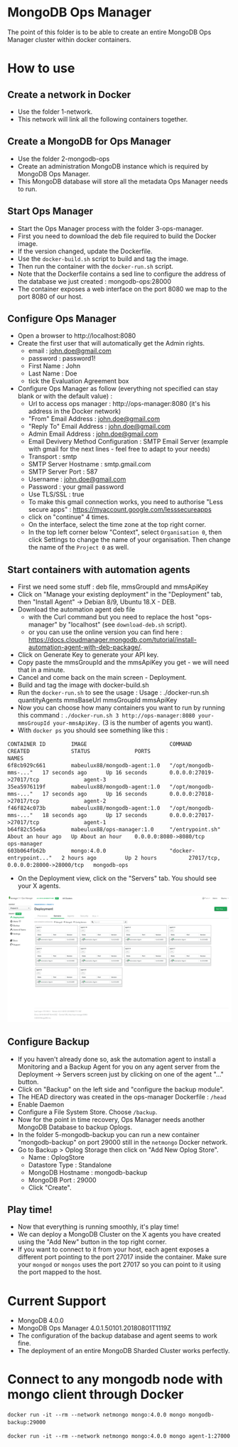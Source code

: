 # MongoDB Ops Manager
The point of this folder is to be able to create an entire MongoDB Ops Manager cluster within docker containers.

# How to use

## Create a network in Docker
 * Use the folder 1-network. 
 * This network will link all the following containers together.

## Create a MongoDB for Ops Manager
 * Use the folder 2-mongodb-ops
 * Create an administration MongoDB instance which is required by MongoDB Ops Manager.
 * This MongoDB database will store all the metadata Ops Manager needs to run.

## Start Ops Manager
 * Start the Ops Manager process with the folder 3-ops-manager.
 * First you need to download the deb file required to build the Docker image.
 * If the version changed, update the Dockerfile.
 * Use the `docker-build.sh` script to build and tag the image.
 * Then run the container with the `docker-run.sh` script.
 * Note that the Dockerfile contains a sed line to configure the address of the database we just created : mongodb-ops:28000
 * The container exposes a web interface on the port 8080 we map to the port 8080 of our host.

## Configure Ops Manager
 * Open a browser to http://localhost:8080
 * Create the first user that will automatically get the Admin rights.
   - email : john.doe@gmail.com
   - password : password1!
   - First Name : John
   - Last Name : Doe
   - tick the Evaluation Agreement box
 * Configure Ops Manager as follow (everything not specified can stay blank or with the default value) : 
   - Url to access ops manager : http://ops-manager:8080 (it's his address in the Docker network)
   - "From" Email Address : john.doe@gmail.com
   - "Reply To" Email Address : john.doe@gmail.com
   - Admin Email Address : john.doe@gmail.com
   - Email Devivery Method Configuration : SMTP Email Server (example with gmail for the next lines - feel free to adapt to your needs)
   - Transport : smtp
   - SMTP Server Hostname : smtp.gmail.com
   - SMTP Server Port : 587
   - Username : john.doe@gmail.com
   - Password : your gmail password
   - Use TLS/SSL : true
   - To make this gmail connection works, you need to authorise "Less secure apps" : https://myaccount.google.com/lesssecureapps
   - click on "continue" 4 times.
   - On the interface, select the time zone at the top right corner.
   - In the top left corner below "Context", select `Organisation 0`, then click Settings to change the name of your organisation. Then change the name of the `Project 0` as well.

## Start containers with automation agents
 * First we need some stuff : deb file, mmsGroupId and mmsApiKey
 * Click on "Manage your existing deployment" in the "Deployment" tab, then "Install Agent" -> Debian 8/9, Ubuntu 18.X - DEB.
 * Download the automation agent deb file
   - with the Curl command but you need to replace the host "ops-manager" by "localhost" (see `download-deb.sh` script).
   - or you can use the online version you can find here : https://docs.cloudmanager.mongodb.com/tutorial/install-automation-agent-with-deb-package/.
 * Click on Generate Key to generate your API key.
 * Copy paste the mmsGroupId and the mmsApiKey you get - we will need that in a minute.
 * Cancel and come back on the main screen - Deployment.
 * Build and tag the image with docker-build.sh
 * Run the `docker-run.sh` to see the usage : Usage : ./docker-run.sh quantityAgents mmsBaseUrl mmsGroupId mmsApiKey
 * Now you can choose how many containers you want to run by running this command : `./docker-run.sh 3 http://ops-manager:8080 your-mmsGroupId your-mmsApiKey.` (3 is the number of agents you want).
 * With `docker ps` you should see something like this :
```
CONTAINER ID        IMAGE                          COMMAND                  CREATED             STATUS              PORTS                                 NAMES
6f8cb929c661        mabeulux88/mongodb-agent:1.0   "/opt/mongodb-mms-..."   17 seconds ago      Up 16 seconds       0.0.0.0:27019->27017/tcp              agent-3
35ea5976119f        mabeulux88/mongodb-agent:1.0   "/opt/mongodb-mms-..."   17 seconds ago      Up 16 seconds       0.0.0.0:27018->27017/tcp              agent-2
f46f824c073b        mabeulux88/mongodb-agent:1.0   "/opt/mongodb-mms-..."   18 seconds ago      Up 17 seconds       0.0.0.0:27017->27017/tcp              agent-1
b64f82c55e6a        mabeulux88/ops-manager:1.0     "/entrypoint.sh"         About an hour ago   Up About an hour    0.0.0.0:8080->8080/tcp                ops-manager
603b064fb62b        mongo:4.0.0                    "docker-entrypoint..."   2 hours ago         Up 2 hours          27017/tcp, 0.0.0.0:28000->28000/tcp   mongodb-ops
```
 * On the Deployment view, click on the "Servers" tab. You should see your X agents.

![Deployment - Servers](/mongodb/screenshots/deployment-servers.png?raw=true "Deployment - Servers")

## Configure Backup
 * If you haven't already done so, ask the automation agent to install a Monitoring and a Backup Agent for you on any agent server from the Deployment -> Servers screen just by clicking on one of the agent "..." button.
 * Click on "Backup" on the left side and "configure the backup module".
 * The HEAD directory was created in the ops-manager Dockerfile : `/head`
 * Enable Daemon
 * Configure a File System Store. Choose `/backup`.
 * Now for the point in time recovery, Ops Manager needs another MongoDB Database to backup Oplogs.
 * In the folder 5-mongodb-backup you can run a new container "mongodb-backup" on port 29000 still in the `netmongo` Docker network.
 * Go to Backup > Oplog Storage then click on "Add New Oplog Store".
   - Name : OplogStore
   - Datastore Type : Standalone
   - MongoDB Hostname : mongodb-backup
   - MongoDB Port : 29000
   - Click "Create".

## Play time!
 * Now that everything is running smoothly, it's play time!
 * We can deploy a MongoDB Cluster on the X agents you have created using the "Add New" button in the top right corner.
 * If you want to connect to it from your host, each agent exposes a different port pointing to the port 27017 inside the container. Make sure your `mongod` or `mongos` uses the port 27017 so you can point to it using the port mapped to the host.

# Current Support
* MongoDB 4.0.0
* MongoDB Ops Manager 4.0.1.50101.20180801T1119Z
* The configuration of the backup database and agent seems to work fine.
* The deployment of an entire MongoDB Sharded Cluster works perfectly.

# Connect to any mongodb node with mongo client through Docker
```docker run -it --rm --network netmongo mongo:4.0.0 mongo mongodb-backup:29000```

```docker run -it --rm --network netmongo mongo:4.0.0 mongo agent-1:27000```

